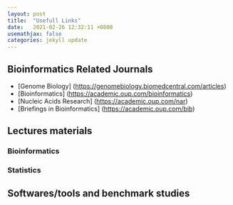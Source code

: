 ```yaml
---
layout: post
title:  "Usefull Links"
date:   2021-02-26 12:32:11 +0800
usemathjax: false
categories: jekyll update
---
```


## Bioinformatics Related Journals
- [Genome Biology] (https://genomebiology.biomedcentral.com/articles)
- [Bioinformatics] (https://academic.oup.com/bioinformatics)
- [Nucleic Acids Research] (https://academic.oup.com/nar)
- [Briefings in Bioinformatics] (https://academic.oup.com/bib)


## Lectures materials
### Bioinformatics
### Statistics



## Softwares/tools and benchmark studies
